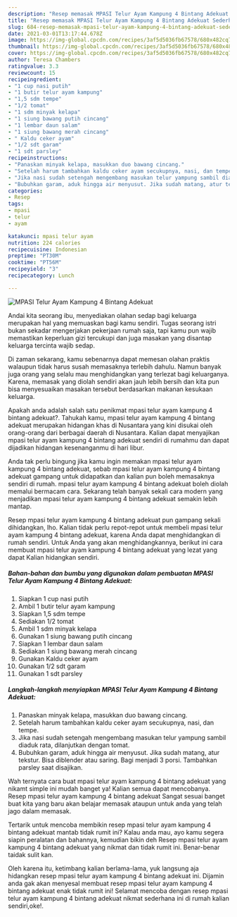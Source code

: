 ```yaml
---
description: "Resep memasak MPASI Telur Ayam Kampung 4 Bintang Adekuat Sederhana Untuk Jualan"
title: "Resep memasak MPASI Telur Ayam Kampung 4 Bintang Adekuat Sederhana Untuk Jualan"
slug: 684-resep-memasak-mpasi-telur-ayam-kampung-4-bintang-adekuat-sederhana-untuk-jualan
date: 2021-03-01T13:17:44.678Z
image: https://img-global.cpcdn.com/recipes/3af5d5036fb67578/680x482cq70/mpasi-telur-ayam-kampung-4-bintang-adekuat-foto-resep-utama.jpg
thumbnail: https://img-global.cpcdn.com/recipes/3af5d5036fb67578/680x482cq70/mpasi-telur-ayam-kampung-4-bintang-adekuat-foto-resep-utama.jpg
cover: https://img-global.cpcdn.com/recipes/3af5d5036fb67578/680x482cq70/mpasi-telur-ayam-kampung-4-bintang-adekuat-foto-resep-utama.jpg
author: Teresa Chambers
ratingvalue: 3.3
reviewcount: 15
recipeingredient:
- "1 cup nasi putih"
- "1 butir telur ayam kampung"
- "1,5 sdm tempe"
- "1/2 tomat"
- "1 sdm minyak kelapa"
- "1 siung bawang putih cincang"
- "1 lembar daun salam"
- "1 siung bawang merah cincang"
- " Kaldu ceker ayam"
- "1/2 sdt garam"
- "1 sdt parsley"
recipeinstructions:
- "Panaskan minyak kelapa, masukkan duo bawang cincang."
- "Setelah harum tambahkan kaldu ceker ayam secukupnya, nasi, dan tempe."
- "Jika nasi sudah setengah mengembang masukan telur yampung sambil diaduk rata, dilanjutkan dengan tomat."
- "Bubuhkan garam, aduk hingga air menyusut. Jika sudah matang, atur tekstur. Bisa diblender atau saring. Bagi menjadi 3 porsi. Tambahkan parsley saat disajikan."
categories:
- Resep
tags:
- mpasi
- telur
- ayam

katakunci: mpasi telur ayam 
nutrition: 224 calories
recipecuisine: Indonesian
preptime: "PT30M"
cooktime: "PT56M"
recipeyield: "3"
recipecategory: Lunch

---
```



![MPASI Telur Ayam Kampung 4 Bintang Adekuat](https://img-global.cpcdn.com/recipes/3af5d5036fb67578/680x482cq70/mpasi-telur-ayam-kampung-4-bintang-adekuat-foto-resep-utama.jpg)

Andai kita seorang ibu, menyediakan olahan sedap bagi keluarga merupakan hal yang memuaskan bagi kamu sendiri. Tugas seorang istri bukan sekadar mengerjakan pekerjaan rumah saja, tapi kamu pun wajib memastikan keperluan gizi tercukupi dan juga masakan yang disantap keluarga tercinta wajib sedap.

Di zaman  sekarang, kamu sebenarnya dapat memesan olahan praktis walaupun tidak harus susah memasaknya terlebih dahulu. Namun banyak juga orang yang selalu mau menghidangkan yang terlezat bagi keluarganya. Karena, memasak yang diolah sendiri akan jauh lebih bersih dan kita pun bisa menyesuaikan masakan tersebut berdasarkan makanan kesukaan keluarga. 



Apakah anda adalah salah satu penikmat mpasi telur ayam kampung 4 bintang adekuat?. Tahukah kamu, mpasi telur ayam kampung 4 bintang adekuat merupakan hidangan khas di Nusantara yang kini disukai oleh orang-orang dari berbagai daerah di Nusantara. Kalian dapat menyajikan mpasi telur ayam kampung 4 bintang adekuat sendiri di rumahmu dan dapat dijadikan hidangan kesenanganmu di hari libur.

Anda tak perlu bingung jika kamu ingin memakan mpasi telur ayam kampung 4 bintang adekuat, sebab mpasi telur ayam kampung 4 bintang adekuat gampang untuk didapatkan dan kalian pun boleh memasaknya sendiri di rumah. mpasi telur ayam kampung 4 bintang adekuat boleh diolah memalui bermacam cara. Sekarang telah banyak sekali cara modern yang menjadikan mpasi telur ayam kampung 4 bintang adekuat semakin lebih mantap.

Resep mpasi telur ayam kampung 4 bintang adekuat pun gampang sekali dihidangkan, lho. Kalian tidak perlu repot-repot untuk membeli mpasi telur ayam kampung 4 bintang adekuat, karena Anda dapat menghidangkan di rumah sendiri. Untuk Anda yang akan menghidangkannya, berikut ini cara membuat mpasi telur ayam kampung 4 bintang adekuat yang lezat yang dapat Kalian hidangkan sendiri.

<!--inarticleads1-->

##### Bahan-bahan dan bumbu yang digunakan dalam pembuatan MPASI Telur Ayam Kampung 4 Bintang Adekuat:

1. Siapkan 1 cup nasi putih
1. Ambil 1 butir telur ayam kampung
1. Siapkan 1,5 sdm tempe
1. Sediakan 1/2 tomat
1. Ambil 1 sdm minyak kelapa
1. Gunakan 1 siung bawang putih cincang
1. Siapkan 1 lembar daun salam
1. Sediakan 1 siung bawang merah cincang
1. Gunakan  Kaldu ceker ayam
1. Gunakan 1/2 sdt garam
1. Gunakan 1 sdt parsley




<!--inarticleads2-->

##### Langkah-langkah menyiapkan MPASI Telur Ayam Kampung 4 Bintang Adekuat:

1. Panaskan minyak kelapa, masukkan duo bawang cincang.
1. Setelah harum tambahkan kaldu ceker ayam secukupnya, nasi, dan tempe.
1. Jika nasi sudah setengah mengembang masukan telur yampung sambil diaduk rata, dilanjutkan dengan tomat.
1. Bubuhkan garam, aduk hingga air menyusut. Jika sudah matang, atur tekstur. Bisa diblender atau saring. Bagi menjadi 3 porsi. Tambahkan parsley saat disajikan.




Wah ternyata cara buat mpasi telur ayam kampung 4 bintang adekuat yang nikamt simple ini mudah banget ya! Kalian semua dapat mencobanya. Resep mpasi telur ayam kampung 4 bintang adekuat Sangat sesuai banget buat kita yang baru akan belajar memasak ataupun untuk anda yang telah jago dalam memasak.

Tertarik untuk mencoba membikin resep mpasi telur ayam kampung 4 bintang adekuat mantab tidak rumit ini? Kalau anda mau, ayo kamu segera siapin peralatan dan bahannya, kemudian bikin deh Resep mpasi telur ayam kampung 4 bintang adekuat yang nikmat dan tidak rumit ini. Benar-benar taidak sulit kan. 

Oleh karena itu, ketimbang kalian berlama-lama, yuk langsung aja hidangkan resep mpasi telur ayam kampung 4 bintang adekuat ini. Dijamin anda gak akan menyesal membuat resep mpasi telur ayam kampung 4 bintang adekuat enak tidak rumit ini! Selamat mencoba dengan resep mpasi telur ayam kampung 4 bintang adekuat nikmat sederhana ini di rumah kalian sendiri,oke!.

